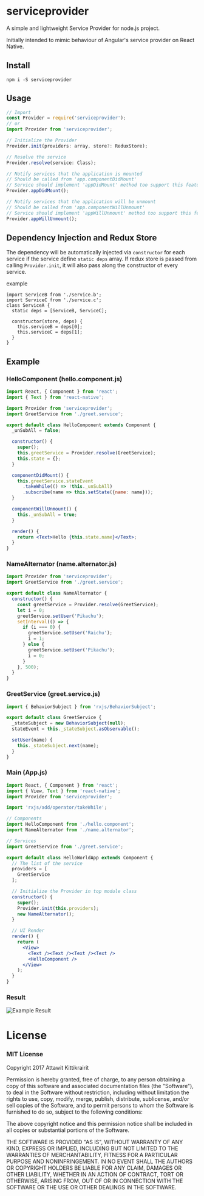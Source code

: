 # serviceprovider

A simple and lightweight Service Provider for node.js project.

Initially intended to mimic behaviour of Angular's service provider on React Native.

## Install

```
npm i -S serviceprovider
```

## Usage
```typescript
// Import
const Provider = require('serviceprovider');
// or
import Provider from 'serviceprovider';

// Initialize the Provider
Provider.init(providers: array, store?: ReduxStore);

// Resolve the service
Provider.resolve(service: Class);

// Notify services that the application is mounted
// Should be called from 'app.componentDidMount'
// Service should implement 'appDidMount' method too support this feature.
Provider.appDidMount();

// Notify services that the application will be unmount
// Should be called from 'app.componentWillUnmount'
// Service should implement 'appWillUnmount' method too support this feature.
Provider.appWillUnmount();
```

## Dependency Injection and Redux Store
The dependency will be automatically injected via `constructor` for each service if the service define `static deps` array. If redux store is passed from calling `Provider.init`, it will also pass along the constructor of every service.

example
```
import ServiceB from './service.b';
import ServiceC from './service.c';
class ServiceA {
  static deps = [ServiceB, ServiceC];

  constructor(store, deps) {
    this.serviceB = deps[0];
    this.serviceC = deps[1];
  }
}
```

## Example

### HelloComponent (hello.component.js)
```jsx
import React, { Component } from 'react';
import { Text } from 'react-native';

import Provider from 'serviceprovider';
import GreetService from './greet.service';

export default class HelloComponent extends Component {
  _unSubAll = false;

  constructor() {
    super();
    this.greetService = Provider.resolve(GreetService);
    this.state = {};
  }

  componentDidMount() {
    this.greetService.stateEvent
      .takeWhile(() => !this._unSubAll)
      .subscribe(name => this.setState({name: name}));
  }

  componentWillUnmount() {
    this._unSubAll = true;
  }

  render() {
    return <Text>Hello {this.state.name}</Text>;
  }
}

```

### NameAlternator (name.alternator.js)
```jsx
import Provider from 'serviceprovider';
import GreetService from './greet.service';

export default class NameAlternator {
  constructor() {
    const greetService = Provider.resolve(GreetService);
    let i = 0;
    greetService.setUser('Pikachu');
    setInterval(() => {
      if (i === 0) {
        greetService.setUser('Raichu');
        i = 1;
      } else {
        greetService.setUser('Pikachu');
        i = 0;
      }
    }, 500);
  }
}

```

### GreetService (greet.service.js)
```jsx
import { BehaviorSubject } from 'rxjs/BehaviorSubject';

export default class GreetService {
  _stateSubject = new BehaviorSubject(null);
  stateEvent = this._stateSubject.asObservable();

  setUser(name) {
    this._stateSubject.next(name);
  }
}

```

### Main (App.js)
```jsx
import React, { Component } from 'react';
import { View, Text } from 'react-native';
import Provider from 'serviceprovider';

import 'rxjs/add/operator/takeWhile';

// Components
import HelloComponent from './hello.component';
import NameAlternator from './name.alternator';

// Services
import GreetService from './greet.service';

export default class HelloWorldApp extends Component {
  // The list of the service
  providers = [
    GreetService
  ];

  // Initialize the Provider in top module class
  constructor() {
    super();
    Provider.init(this.providers);
    new NameAlternator();
  }

  // UI Render
  render() {
    return (
      <View>
        <Text /><Text /><Text /><Text />
        <HelloComponent />
      </View>
    );
  }
}

```

### Result
![Example Result](https://github.com/atton16/serviceprovider/raw/master/doc/example-react-native-result.gif)

# License
### MIT License
Copyright 2017 Attawit Kittikrairit

Permission is hereby granted, free of charge, to any person obtaining a copy of this software and associated documentation files (the "Software"), to deal in the Software without restriction, including without limitation the rights to use, copy, modify, merge, publish, distribute, sublicense, and/or sell copies of the Software, and to permit persons to whom the Software is furnished to do so, subject to the following conditions:

The above copyright notice and this permission notice shall be included in all copies or substantial portions of the Software.

THE SOFTWARE IS PROVIDED "AS IS", WITHOUT WARRANTY OF ANY KIND, EXPRESS OR IMPLIED, INCLUDING BUT NOT LIMITED TO THE WARRANTIES OF MERCHANTABILITY, FITNESS FOR A PARTICULAR PURPOSE AND NONINFRINGEMENT. IN NO EVENT SHALL THE AUTHORS OR COPYRIGHT HOLDERS BE LIABLE FOR ANY CLAIM, DAMAGES OR OTHER LIABILITY, WHETHER IN AN ACTION OF CONTRACT, TORT OR OTHERWISE, ARISING FROM, OUT OF OR IN CONNECTION WITH THE SOFTWARE OR THE USE OR OTHER DEALINGS IN THE SOFTWARE.
